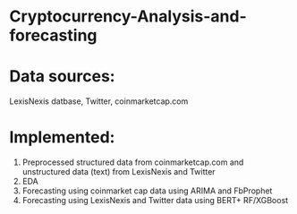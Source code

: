 # Cryptocurrency-Analysis-and-forecasting

# Data sources: 
LexisNexis datbase, Twitter, coinmarketcap.com

# Implemented:
1. Preprocessed structured data from coinmarketcap.com and unstructured data (text) from LexisNexis and Twitter
2. EDA 
3. Forecasting using coinmarket cap data using ARIMA and FbProphet
4. Forecasting using LexisNexis and Twitter data using BERT+ RF/XGBoost
